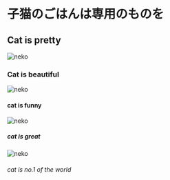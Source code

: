 # 子猫のごはんは専用のものを
## Cat is pretty
![neko](https://www.petio.com/wp-content/uploads/2022/12/img05.jpg)
### Cat is beautiful
![neko](https://www.petio.com/wp-content/uploads/2022/12/img02.jpg)
#### cat is funny
![neko](https://www.petio.com/wp-content/uploads/2022/12/img03.jpg)
##### cat is great
![neko](https://www.petio.com/wp-content/uploads/2022/12/img04.jpg)
###### cat is no.1 of the world